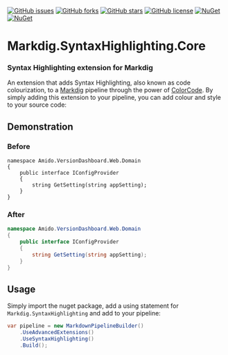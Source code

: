 [![GitHub issues](https://img.shields.io/github/issues/Nodsoft/Markdig.SyntaxHighlighting.Core.svg?style=flat-square)](https://github.com/Nodsoft/Markdig.SyntaxHighlighting.Core/issues)
[![GitHub forks](https://img.shields.io/github/forks/Nodsoft/Markdig.SyntaxHighlighting.Core.svg?style=flat-square)](https://github.com/Nodsoft/Markdig.SyntaxHighlighting.Core/network)
[![GitHub stars](https://img.shields.io/github/stars/Nodsoft/Markdig.SyntaxHighlighting.Core.svg?style=flat-square)](https://github.com/Nodsoft/Markdig.SyntaxHighlighting.Core/stargazers)
[![GitHub license](https://img.shields.io/github/license/Nodsoft/Markdig.SyntaxHighlighting.Core.svg?style=flat-square)](https://raw.githubusercontent.com/Nodsoft/Markdig.SyntaxHighlighting.Core/master/LICENSE.md)
[![NuGet](https://img.shields.io/nuget/dt/Markdig.SyntaxHighlighting.Core.svg?style=flat-square)](https://www.nuget.org/packages/Markdig.SyntaxHighlighting.Core/)
[![NuGet](https://img.shields.io/nuget/v/Markdig.SyntaxHighlighting.Core.svg?style=flat-square)](https://www.nuget.org/packages/Markdig.SyntaxHighlighting.Core/)

# Markdig.SyntaxHighlighting.Core 
### Syntax Highlighting extension for Markdig
An extension that adds Syntax Highlighting, also known as code colourization, to a [Markdig](xoofx/markdig) pipeline through the power of [ColorCode](CommunityToolkit/ColorCode-Universal). By simply adding this extension to your pipeline, you can add colour and style to your source code:
## Demonstration
### Before
```
namespace Amido.VersionDashboard.Web.Domain 
{
    public interface IConfigProvider 
    {
        string GetSetting(string appSetting);
    }
}
```

### After
```csharp
namespace Amido.VersionDashboard.Web.Domain 
{
    public interface IConfigProvider 
    {
        string GetSetting(string appSetting);
    }
}
```
## Usage 
Simply import the nuget package, add a using statement for `Markdig.SyntaxHighlighting` and add to your pipeline:
```csharp
var pipeline = new MarkdownPipelineBuilder()
    .UseAdvancedExtensions()
    .UseSyntaxHighlighting()
    .Build();
```